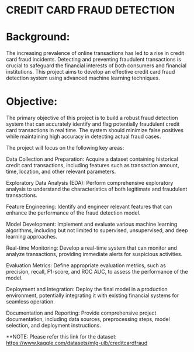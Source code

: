 # CREDIT CARD FRAUD DETECTION

# Background:
The increasing prevalence of online transactions has led to a rise in credit card fraud incidents. Detecting and preventing fraudulent transactions is crucial to safeguard the financial interests of both consumers and financial institutions. This project aims to develop an effective credit card fraud detection system using advanced machine learning techniques.

# Objective:
The primary objective of this project is to build a robust fraud detection system that can accurately identify and flag potentially fraudulent credit card transactions in real time. The system should minimize false positives while maintaining high accuracy in detecting actual fraud cases.

The project will focus on the following key areas:

Data Collection and Preparation: Acquire a dataset containing historical credit card transactions, including features such as transaction amount, time, location, and other relevant parameters.

Exploratory Data Analysis (EDA): Perform comprehensive exploratory analysis to understand the characteristics of both legitimate and fraudulent transactions.

Feature Engineering: Identify and engineer relevant features that can enhance the performance of the fraud detection model.

Model Development: Implement and evaluate various machine learning algorithms, including but not limited to supervised, unsupervised, and deep learning approaches.

Real-time Monitoring: Develop a real-time system that can monitor and analyze transactions, providing immediate alerts for suspicious activities.

Evaluation Metrics: Define appropriate evaluation metrics, such as precision, recall, F1-score, and ROC AUC, to assess the performance of the model.

Deployment and Integration: Deploy the final model in a production environment, potentially integrating it with existing financial systems for seamless operation.

Documentation and Reporting: Provide comprehensive project documentation, including data sources, preprocessing steps, model selection, and deployment instructions.

**NOTE: Please refer this link for the dataset: https://www.kaggle.com/datasets/mlg-ulb/creditcardfraud
